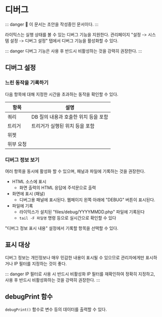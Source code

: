 # 디버그

::: danger
🚧 이 문서는 초안을 작성중인 문서이다.
:::

라이믹스는 실행 상태를 볼 수 있는 디버그 기능을 지원한다. 관리페이지 "설정 -> 시스템 설정 -> 디버그 설정" 탭에서 디버그 기능을 활성화할 수 있다.

::: danger
디버그 기능은 사용 후 반드시 비활성하는 것을 강력히 권장한다.
:::

## 디버그 설정

### 느린 동작을 기록하기

다음 항목에 대해 지정한 시간을 초과하는 동작을 확인할 수 있다.

| 항목      | 설명                                 |
| --------- | ------------------------------------ |
| 쿼리      | DB 질의 내용과 호출한 위치 등을 포함 |
| 트리거    | 트리거가 실행된 위치 등을 포함       |
| 위젯      |                                      |
| 위부 요청 |                                      |

### 디버그 정보 보기

여러 항목을 동시에 활성화 할 수 있으며, 패널과 파일에 기록하는 것을 권장한다.

- HTML 소스에 표시
  - 화면 출력의 HTML 응답에 주석문으로 출력
- 화면에 표시 (패널)
  - 디버그용 패널에 표시된다. 웹페이지 왼쪽 아래에 "DEBUG" 버튼이 표시된다.
- 파일에 기록
  - 라이믹스가 설치된 "files/debug/YYYYMMDD.php" 파일에 기록된다
  - `tail -F 파일명` 명령 등으로 실시간으로 확인할 수 있다

"디버그 정보 표시 내용" 설정에서 기록할 항목을 선택할 수 있다.

## 표시 대상

디버그 정보는 개인정보나 매우 민감한 내용이 표시될 수 있으므로 관리자에게만 표시하거나 IP 필터를 지정하는 것이 좋다.

::: danger IP 필터로 사용 시 반드시 비활성화
IP 필터를 재확인하여 정확히 지정하고, 사용 후 반드시 비활성화하는 것을 강력히 권장한다.
:::

## debugPrint 함수

`debugPrint()` 함수로 변수 등의 데이터를 출력할 수 있다.
